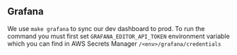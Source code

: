 Grafana 
---- 

We use `make grafana` to sync our dev dashboard to prod. To run the command you must first set
`GRAFANA_EDITOR_API_TOKEN` environment variable which you can find in AWS Secrets Manager `/<env>/grafana/credentials` 
